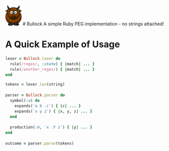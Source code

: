 <img src="logo.png" height='64'>
# Bullock
A simple Ruby PEG implementation - no strings attached!

# A Quick Example of Usage

```ruby
lexer = Bullock.lexer do
  rule(/regex/, :state) { |match| ... }
  rule(/another_regex/) { |match| ... }
end
```

```ruby
tokens = lexer.lex(string)

parser = Bullock.parser do
  symbol(:a) do
    expands('a b .c') { |c| ... }
    expands('x y z') { |x, y, z| ... }
  end

  production(:b, 'x .Y z') { |y| ... }
end

outcome = parser.parse(tokens)
```
